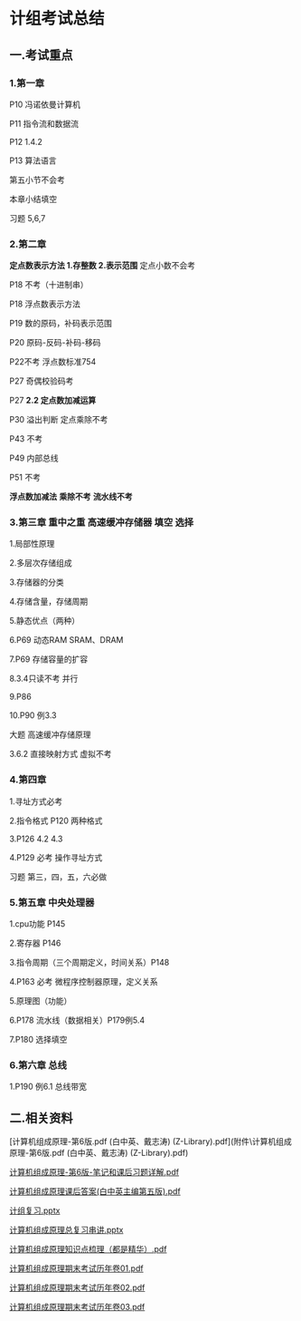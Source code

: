 # 计组考试总结

## 一.考试重点

### 1.第一章

P10 冯诺依曼计算机

P11 指令流和数据流

P12 1.4.2

P13 算法语言

第五小节不会考

本章小结填空

习题 5,6,7

### 2.第二章

**定点数表示方法 1.存整数 2.表示范围**   定点小数不会考

P18 不考（十进制串）

P18 浮点数表示方法

P19 数的原码，补码表示范围

P20 原码-反码-补码-移码

P22不考 浮点数标准754

P27 奇偶校验码考

P27 **2.2 定点数加减运算**

P30 溢出判断 定点乘除不考

P43 不考

P49 内部总线

P51 不考

**浮点数加减法**  **乘除不考** **流水线不考**

### 3.第三章  重中之重 高速缓冲存储器  填空 选择

1.局部性原理

2.多层次存储组成

3.存储器的分类

4.存储含量，存储周期

5.静态优点（两种）

6.P69 动态RAM SRAM、DRAM

7.P69  存储容量的扩容

8.3.4只读不考 并行

9.P86

10.P90 例3.3

大题  高速缓冲存储原理

3.6.2 直接映射方式  虚拟不考

### 4.第四章

1.寻址方式必考

2.指令格式 P120 两种格式

3.P126 4.2 4.3

4.P129 必考 操作寻址方式

习题 第三，四，五，六必做

### 5.第五章 中央处理器

1.cpu功能 P145

2.寄存器 P146

3.指令周期（三个周期定义，时间关系）P148

4.P163 必考 微程序控制器原理，定义关系

5.原理图（功能）

6.P178 流水线（数据相关）P179例5.4

7.P180 选择填空

### 6.第六章 总线

1.P190 例6.1 总线带宽

## 二.相关资料

 [计算机组成原理-第6版.pdf (白中英、戴志涛) (Z-Library).pdf](附件\计算机组成原理-第6版.pdf (白中英、戴志涛) (Z-Library).pdf) 

 [计算机组成原理-第6版-笔记和课后习题详解.pdf](附件\计算机组成原理-第6版-笔记和课后习题详解.pdf) 

[计算机组成原理课后答案(白中英主编第五版).pdf](附件\计算机组成原理课后答案(白中英主编第五版).pdf) 



 [计组复习.pptx](附件\计组复习.pptx) 

 [计算机组成原理总复习串讲.pptx](附件\计算机组成原理总复习串讲.pptx) 



 [计算机组成原理知识点梳理（都是精华）.pdf](附件\计算机组成原理知识点梳理（都是精华）.pdf) 

 [计算机组成原理期末考试历年卷01.pdf](附件\计算机组成原理期末考试历年卷01.pdf) 

 [计算机组成原理期末考试历年卷02.pdf](附件\计算机组成原理期末考试历年卷02.pdf) 

 [计算机组成原理期末考试历年卷03.pdf](附件\计算机组成原理期末考试历年卷03.pdf) 

